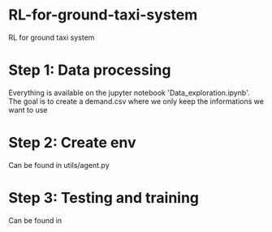 # RL-for-ground-taxi-system
RL for ground taxi system
# Step 1: Data processing
Everything is available on the jupyter notebook 'Data_exploration.ipynb'. The goal is to create a demand.csv where we only keep the informations we want to use
# Step 2: Create env
Can be found in utils/agent.py
# Step 3: Testing and training
Can be found in 
